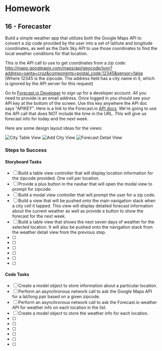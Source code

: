 # Homework

## 16 - Forecaster

Build a simple weather app that utilizes both the Google Maps API to convert a zip code provided by the user into a set of latitute and longitude coordinates, as well as the Dark Sky API to use those coordinates to find the local weather conditions for that location.

This is the API call to use to get coordinates from a zip code:
http://maps.googleapis.com/maps/api/geocode/json?address=santa+cruz&components=postal_code:12345&sensor=false
(Where 12345 is the zipcode. The address field has a city name in it, which is ignored by the API server for this request)

Go to [Forecast.io Developer](https://developer.forecast.io) to sign up for a developer account. All you need to provide is an email address. Once logged in you should see your API key at the bottom of the screen. Use this key anywhere the API doc says "APIKEY". Here is a link to the Forecast.io [API docs](https://developer.forecast.io/docs/v2). We're going to use the API call that does NOT include the time in the URL. This will give us forecast info for today and the next week.

Here are some design layout ideas for the views:

![City Table View](https://github.com/TheIronYard--Orlando/iOS--2015--SPRING/blob/master/Homework/16%20--%20Forecaster/CityTableView.png)
![Add City View](https://github.com/TheIronYard--Orlando/iOS--2015--SPRING/blob/master/Homework/16%20--%20Forecaster/AddCityView.png)
![Forecast Detail View](https://github.com/TheIronYard--Orlando/iOS--2015--SPRING/blob/master/Homework/16%20--%20Forecaster/DetailedForecast.png)

### Steps to Success

#### Storyboard Tasks

* [ ] Build a table view controller that will display location information for the zipcode provided. One cell per location.
* [ ] Provide a plus button in the navbar that will open the modal view to prompt for zipcode. 
* [ ] Build a modal view controller that will prompt the user for a zip code.
* [ ] Build a view that will be pushed onto the main navigation stack when a city cell it tapped. This view will display detailed forecast information about the current weather as well as provide a button to show the forecast for the next week.
* [ ] Build a table view that shows the next seven days of weather for the selected location. It will also be pushed onto the navigation stack from the weather detail view from the previous step.
* [ ]
* [ ]
* [ ]
* [ ]
* [ ]
* [ ]

#### Code Tasks

* [ ] Create a model object to store information about a particular location.
* [ ] Perform an asynchronous network call to ask the Google Maps API for a lat/long pair based on a given zipcode.
* [ ] Perform an asynchronous network call to ask the Forecast.io weather API for weather info on each location in the list.
* [ ] Create a model object to store the weather info for each location.
* [ ]
* [ ]
* [ ]
* [ ]
* [ ]
* [ ]
